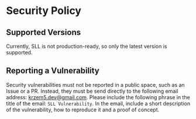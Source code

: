 # Security Policy

## Supported Versions

Currently, SLL is not production-ready, so only the latest version is supported.

## Reporting a Vulnerability

Security vulnerabilities must not be reported in a public space, such as an Issue or a PR. Instead, they must be send directly to the following email address: krzem5.dev@gmail.com. Please include the following phrase in the title of the email: `SLL Vulnerability`. In the email, include a short description of the vulnerability, how to reproduce it and a proof of concept.
